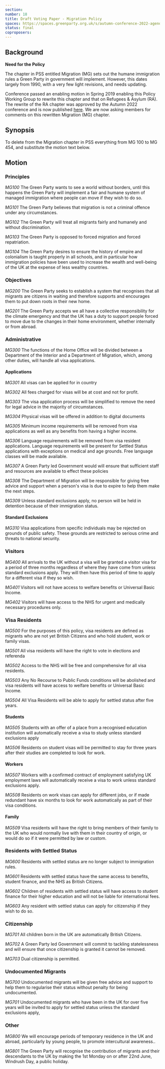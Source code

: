 ```yaml
---
section:
number: 18
title: Draft Voting Paper - Migration Policy
spaces: https://spaces.greenparty.org.uk/s/autumn-conference-2022-agenda-forum/?contentId=101504
status: final
coproposers:
---
```

## Background
**Need for the Policy**

The chapter in PSS entitled Migration (MG) sets out the humane
immigration rules a Green Party in government will implement. However,
this dates largely from 1990, with a very few light revisions, and
needs updating.

Conference passed an enabling motion in Spring 2019 enabling this
Policy Working Group to rewrite this chapter and that on Refugees &
Asylum (RA). The rewrite of the RA chapter was approved by the Autumn
2022 conference and is now published [here](https://policy.greenparty.org.uk/ra.html).
We are now asking members for comments on this rewritten Migration (MG) chapter.

## Synopsis

To delete from the Migration chapter in PSS everything from MG 100 to
MG 454, and substitute the motion text below.

## Motion

### Principles

*MG100* The Green Party wants to see a world without borders, until
this happens the Green Party will implement a fair and humane system
of managed immigration where people can move if they wish to do so.

*MG101* The Green Party believes that migration is not a criminal
offence under any circumstances.

*MG102* The Green Party will treat all migrants fairly and humanely
and without discrimination.

*MG103* The Green Party is opposed to forced migration and forced
repatriation.

*MG104* The Green Party desires to ensure the history of empire and
colonialism is taught properly in all schools, and in particular how
immigration policies have been used to increase the wealth and
well-being of the UK at the expense of less wealthy countries.

### Objectives

*MG200* The Green Party seeks to establish a system that recognises
that all migrants are citizens in waiting and therefore supports and
encourages them to put down roots in their new home.

*MG201* The Green Party accepts we all have a collective
responsibility for the climate emergency and that the UK has a duty to
support people forced to move due to the changes in their home
environment, whether internally or from abroad.

### Administrative

*MG300* The functions of the Home Office will be divided between a
Department of the Interior and a Department of Migration, which, among
other duties, will handle all visa applications.

#### Applications
*MG301* All visas can be applied for in country

*MG302* All fees charged for visas will be at cost and not for profit.

*MG303* The visa application process will be simplified to remove the
need for legal advice in the majority of circumstances.

*MG304* Physical visas will be offered in addition to digital
documents

*MG305* Minimum income requirements will be removed from visa
applications as well as any benefits from having a higher income.

*MG306* Language requirements will be removed from visa resident
applications. Language requirements will be present for Settled Status
applications with exceptions on medical and age grounds. Free language
classes will be made available.

*MG307* A Green Party led Government would will ensure that sufficient
staff and resources are available to effect these policies

*MG308* The Department of Migration will be responsible for giving
free advice and support when a person's visa is due to expire to help
them make the next steps.

*MG309* Unless standard exclusions apply, no person will be held in
detention because of their immigration status.

#### Standard Exclusions
*MG310* Visa applications from specific individuals may be rejected on
grounds of public safety. These grounds are restricted to serious
crime and threats to national security.

### Visitors

*MG400* All arrivals to the UK without a visa will be granted a
visitor visa for a period of three months regardless of where they
have come from unless standard exclusions apply. They will then have
this period of time to apply for a different visa if they so wish.

*MG401* Visitors will not have access to welfare benefits or Universal
Basic Income.

*MG402* Visitors will have access to the NHS for urgent and medically
necessary procedures only.

### Visa Residents

*MG500* For the purposes of this policy, visa residents are defined as
migrants who are not yet British Citizens and who hold student, work
or family visas.

*MG501* All visa residents will have the right to vote in elections
and referenda

*MG502* Access to the NHS will be free and comprehensive for all visa
residents.

*MG503* Any No Recourse to Public Funds conditions will be abolished
and visa residents will have access to welfare benefits or Universal
Basic Income.

*MG504* All Visa Residents will be able to apply for settled status
after five years.

#### Students
*MG505* Students with an offer of a place from a recognised education
institution will automatically receive a visa to study unless standard
exclusions apply

*MG506* Residents on student visas will be permitted to stay for three
years after their studies are completed to look for work.

#### Workers
*MG507* Workers with a confirmed contract of employment satisfying UK
employment laws will automatically receive a visa to work unless
standard exclusions apply.

*MG508* Residents on work visas can apply for different jobs, or if
made redundant have six months to look for work automatically as part
of their visa conditions.

#### Family
*MG509* Visa residents will have the right to bring members of their
family to the UK who would normally live with them in their country of
origin, or would do so if it were permitted by law or custom.

### Residents with Settled Status

*MG600* Residents with settled status are no longer subject to
immigration rules.

*MG601* Residents with settled status have the same access to
benefits, student finance, and the NHS as British Citizens.

*MG602* Children of residents with settled status will have access to
student finance for their higher education and will not be liable for
international fees.

*MG603* Any resident with settled status can apply for citizenship if
they wish to do so.

### Citizenship

*MG701* All children born in the UK are automatically British
Citizens.

*MG702* A Green Party led Government will commit to tackling
statelessness and will ensure that once citizenship is granted it
cannot be removed.

*MG703* Dual citizenship is permitted.

### Undocumented Migrants

*MG700* Undocumented migrants will be given free advice and support to
help them to regularise their status without penalty for being
undocumented.

*MG701* Undocumented migrants who have been in the UK for over five
years will be invited to apply for settled status unless the standard
exclusions apply,

### Other

*MG800* We will encourage periods of temporary residence in the UK and
abroad, particularly by young people, to promote intercultural
awareness..

*MG801* The Green Party will recognise the contribution of migrants
and their descendants to the UK by making the 1st Monday on or after
22nd June, Windrush Day, a public holiday.
